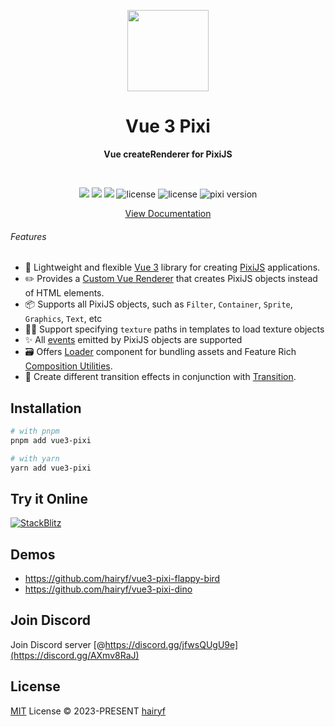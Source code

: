 <p align="center">
  <img height="130px" src="./docs/public/logo.svg" />
</p>

<h1 align="center">Vue 3 Pixi</h1>

<p align="center">
  <strong>Vue createRenderer for PixiJS</strong>
</p>

<br />

<p align="center">
  <img src="https://img.shields.io/github/forks/hairyf/vue3-pixi.svg?style=flat-square" />
  <img src="https://img.shields.io/github/stars/hairyf/vue3-pixi.svg?style=flat-square" />
  <img src="https://img.shields.io/npm/dm/vue3-pixi.svg?style=flat-square" />
  <img src="https://img.shields.io/npm/v/vue3-pixi?color=a1b858&style=flat-square" alt="license" />
  <img src="https://img.shields.io/badge/license-MIT-green.svg?style=flat-square" alt="license" />
  <img src="https://img.shields.io/badge/pixi-v7+-ff69b4.svg?style=flat-square" alt="pixi version" />
</p>

<p align="center">
  <a href="https://vue3-pixi.vercel.app/">View Documentation</a>
</p>

###### Features

- 💚 Lightweight and flexible [Vue 3](https://vuejs.org/) library for creating [PixiJS](https://pixijs.com/) applications.
- ✏️ Provides a [Custom Vue Renderer](https://vuejs.org/api/custom-renderer.html#custom-renderer-api) that creates PixiJS objects instead of HTML elements.
- 📦 Supports all PixiJS objects, such as `Filter`, `Container`, `Sprite`, `Graphics`, `Text`, etc
- 🧑‍💻 Support specifying `texture` paths in templates to load texture objects
- ✨ All [events](https://pixijs.download/release/docs/PIXI.Sprite.html#onclick) emitted by PixiJS objects are supported
- 🗃️ Offers [Loader](https://vue3-pixi.vercel.app//guide/components/loader.html) component for bundling assets and Feature Rich [Composition Utilities](https://vue3-pixi.vercel.app//guide/composition-api/on-tick.html).
- 💫 Create different transition effects in conjunction with [Transition](https://vue3-pixi.vercel.app//guide/components/transition.html).

## Installation

```sh
# with pnpm
pnpm add vue3-pixi

# with yarn
yarn add vue3-pixi
```

## Try it Online

[![StackBlitz](https://developer.stackblitz.com/img/open_in_stackblitz.svg)](https://stackblitz.com/edit/vue3-pixi)


## Demos

- https://github.com/hairyf/vue3-pixi-flappy-bird
- https://github.com/hairyf/vue3-pixi-dino

## Join Discord

Join Discord server [@https://discord.gg/jfwsQUgU9e](https://discord.gg/AXmv8RaJ)

## License

[MIT](./LICENSE) License © 2023-PRESENT [hairyf](https://github.com/hairyf)
